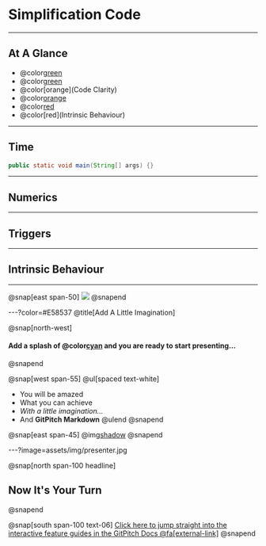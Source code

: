 # Simplification Code

---

## At A Glance

 * @color[green](Deployment)
 * @color[green](Monitoring)
 * @color[orange](Code Clarity)
 * @color[orange](Complexity)
 * @color[red](Performance)
 * @color[red](Intrinsic Behaviour)

---

## Time

```java
public static void main(String[] args) {}
```

---

## Numerics

---

## Triggers

---

## Intrinsic Behaviour

---


@snap[east span-50]
![](assets/img/presentation.png)
@snapend

---?color=#E58537
@title[Add A Little Imagination]

@snap[north-west]
#### Add a splash of @color[cyan](**color**) and you are ready to start presenting...
@snapend

@snap[west span-55]
@ul[spaced text-white]
- You will be amazed
- What you can achieve
- *With a little imagination...*
- And **GitPitch Markdown**
@ulend
@snapend

@snap[east span-45]
@img[shadow](assets/img/conference.png)
@snapend

---?image=assets/img/presenter.jpg

@snap[north span-100 headline]
## Now It's Your Turn
@snapend

@snap[south span-100 text-06]
[Click here to jump straight into the interactive feature guides in the GitPitch Docs @fa[external-link]](https://gitpitch.com/docs/getting-started/tutorial/)
@snapend
